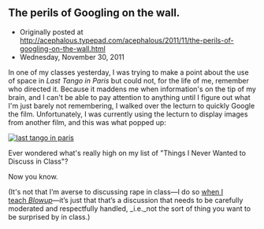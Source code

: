 ## The perils of Googling on the wall.

 * Originally posted at http://acephalous.typepad.com/acephalous/2011/11/the-perils-of-googling-on-the-wall.html
 * Wednesday, November 30, 2011



			

In one of my classes yesterday, I was trying to make a point about the use of space in _Last Tango in Paris_ but could not, for the life of me, remember who directed it. Because it maddens me when information's on the tip of my brain, and I can't be able to pay attention to anything until I figure out what I'm just barely not remembering, I walked over the lecturn to quickly Google the film. Unfortunately, I was currently using the lecturn to display images from another film, and this was what popped up:

[![last tango in paris](http://www.lawyersgunsmoneyblog.com/wp-content/uploads/2011/11/last-tango-in-paris.jpg "last tango in paris")](http://www.lawyersgunsmoneyblog.com/wp-content/uploads/2011/11/last-tango-in-paris.jpg)

[](http://www.lawyersgunsmoneyblog.com/wp-content/uploads/2011/11/last-tango-in-paris.jpg)Ever wondered what's really high on my list of "Things I Never Wanted to Discuss in Class"?

Now you know.

(It's not that I’m averse to discussing rape in class—I do so [when I teach _Blowup_](http://acephalous.typepad.com/acephalous/2011/01/the-disturbing-wrongness-of-antonionis-blowup.html)—it’s just that that’s a discussion that needs to be carefully moderated and respectfully handled, _i.e._not the sort of thing you want to be surprised by in class.)

 

		
